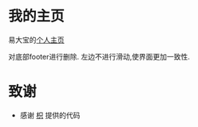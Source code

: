 # 我的主页

易大宝的[个人主页](http://yishangfei.me)

对底部footer进行删除.
左边不进行滑动,使界面更加一致性.



致谢
====================================
+ 感谢 [枳](http://fiona23.github.io) 提供的代码
